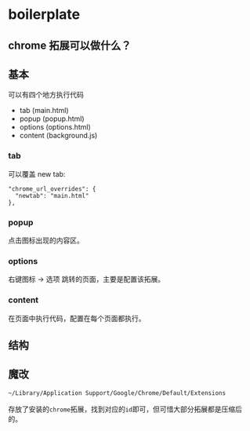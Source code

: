 # boilerplate

## chrome 拓展可以做什么？

## 基本

可以有四个地方执行代码

- tab   (main.html)
- popup     (popup.html)
- options   (options.html)
- content   (background.js)

### tab

可以覆盖 new tab:

```
"chrome_url_overrides": {
  "newtab": "main.html"
},
```

### popup

点击图标出现的内容区。


### options

右键图标 -> 选项 跳转的页面，主要是配置该拓展。

### content

在页面中执行代码，配置在每个页面都执行。

## 结构


## 魔改

```bash
~/Library/Application Support/Google/Chrome/Default/Extensions
```
存放了安装的`chrome`拓展，找到对应的`id`即可，但可惜大部分拓展都是压缩后的。

